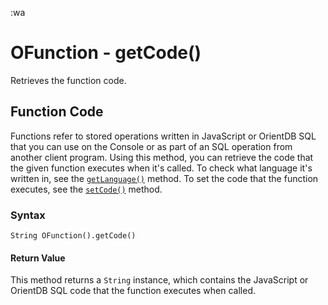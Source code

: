 
:wa
# OFunction - getCode()

Retrieves the function code. 

## Function Code

Functions refer to stored operations written in JavaScript or OrientDB SQL that you can use on the Console or as part of an SQL operation from another client program.  Using this method, you can retrieve the code that the given function executes when it's called.  To check what language it's written in, see the [`getLanguage()`](getLanguage.md) method.  To set the code that the function executes, see the [`setCode()`](setCode.md) method.

### Syntax

```
String OFunction().getCode()
```

#### Return Value

This method returns a `String` instance, which contains the JavaScript or OrientDB SQL code that the function executes when called.


